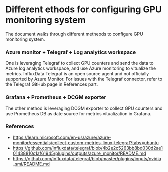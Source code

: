 # Different ethods for configuring GPU monitoring system
The document walks through different metheods to configure GPU monitoring system. 

### Azure monitor + Telegraf + Log analytics workspace
One is leveraging Telegraf to collect GPU counters and send the data to Azure log analytics workspace, and use Azure monitoring to vitualize the metrics. 
InfluxData Telegraf is an open source agent and not officially supported by Azure Monitor. For issues with the Telegraf connector, refer to the Telegraf GitHub page in References part.

### Grafana + Prometheus + DCGM exporter
The other method is leveraging DCGM exporter to collect GPU counters and use Prometheus DB as date source for metrics vitualization in Grafana.

### References
- https://learn.microsoft.com/en-us/azure/azure-monitor/essentials/collect-custom-metrics-linux-telegraf?tabs=ubuntu
- https://github.com/influxdata/telegraf/blob/4b2e2c5263bb8bd030d2ae101438810c1af61945/plugins/outputs/azure_monitor/README.md
- https://github.com/influxdata/telegraf/blob/master/plugins/inputs/nvidia_smi/README.md
